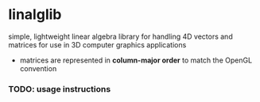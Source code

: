 # linalglib
simple, lightweight linear algebra library for handling 4D vectors and matrices for use in 3D computer graphics applications

 - matrices are represented in **column-major order** to match the OpenGL convention
 
 ### TODO: usage instructions 
